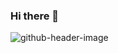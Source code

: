 ### Hi there 👋
![github-header-image](https://github.com/akinshinn/akinshinn/assets/109080378/5f7c5183-3670-4889-a703-4226159d59d8)

<!--
**akinshinn/akinshinn** is a ✨ _special_ ✨ repository because its `README.md` (this file) appears on your GitHub profile.

Here are some ideas to get you started:

- 🔭 I’m currently working on ...
- 🌱 I’m currently learning ...
- 👯 I’m looking to collaborate on ...
- 🤔 I’m looking for help with ...
- 💬 Ask me about ...
- 📫 How to reach me: ...!

- 😄 Pronouns: ...
- ⚡ Fun fact: ...
-->
